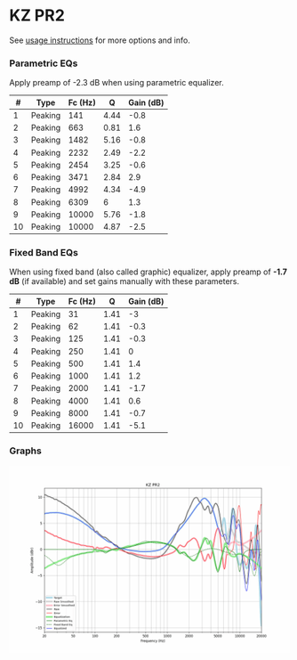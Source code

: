 # KZ PR2
See [usage instructions](https://github.com/jaakkopasanen/AutoEq#usage) for more options and info.

### Parametric EQs
Apply preamp of -2.3 dB when using parametric equalizer.

|   # | Type    |   Fc (Hz) |    Q |   Gain (dB) |
|-----|---------|-----------|------|-------------|
|   1 | Peaking |       141 | 4.44 |        -0.8 |
|   2 | Peaking |       663 | 0.81 |         1.6 |
|   3 | Peaking |      1482 | 5.16 |        -0.8 |
|   4 | Peaking |      2232 | 2.49 |        -2.2 |
|   5 | Peaking |      2454 | 3.25 |        -0.6 |
|   6 | Peaking |      3471 | 2.84 |         2.9 |
|   7 | Peaking |      4992 | 4.34 |        -4.9 |
|   8 | Peaking |      6309 | 6    |         1.3 |
|   9 | Peaking |     10000 | 5.76 |        -1.8 |
|  10 | Peaking |     10000 | 4.87 |        -2.5 |

### Fixed Band EQs
When using fixed band (also called graphic) equalizer, apply preamp of **-1.7 dB** (if available) and set gains manually with these parameters.

|   # | Type    |   Fc (Hz) |    Q |   Gain (dB) |
|-----|---------|-----------|------|-------------|
|   1 | Peaking |        31 | 1.41 |        -3   |
|   2 | Peaking |        62 | 1.41 |        -0.3 |
|   3 | Peaking |       125 | 1.41 |        -0.3 |
|   4 | Peaking |       250 | 1.41 |         0   |
|   5 | Peaking |       500 | 1.41 |         1.4 |
|   6 | Peaking |      1000 | 1.41 |         1.2 |
|   7 | Peaking |      2000 | 1.41 |        -1.7 |
|   8 | Peaking |      4000 | 1.41 |         0.6 |
|   9 | Peaking |      8000 | 1.41 |        -0.7 |
|  10 | Peaking |     16000 | 1.41 |        -5.1 |

### Graphs
![](./KZ%20PR2.png)
